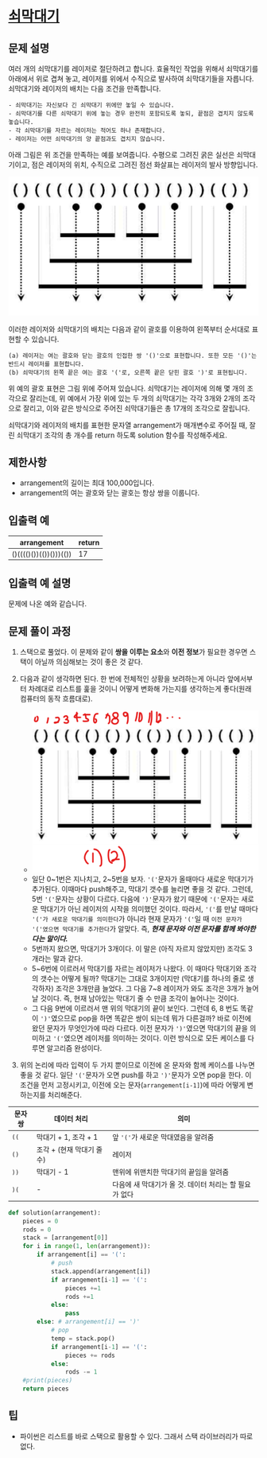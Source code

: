 # [쇠막대기](https://programmers.co.kr/learn/courses/30/lessons/42585)

## 문제 설명

여러 개의 쇠막대기를 레이저로 절단하려고 합니다. 효율적인 작업을 위해서 쇠막대기를 아래에서 위로 겹쳐 놓고, 레이저를 위에서 수직으로 발사하여 쇠막대기들을 자릅니다. 쇠막대기와 레이저의 배치는 다음 조건을 만족합니다.

```
- 쇠막대기는 자신보다 긴 쇠막대기 위에만 놓일 수 있습니다.
- 쇠막대기를 다른 쇠막대기 위에 놓는 경우 완전히 포함되도록 놓되, 끝점은 겹치지 않도록 놓습니다.
- 각 쇠막대기를 자르는 레이저는 적어도 하나 존재합니다.
- 레이저는 어떤 쇠막대기의 양 끝점과도 겹치지 않습니다.
```

아래 그림은 위 조건을 만족하는 예를 보여줍니다. 수평으로 그려진 굵은 실선은 쇠막대기이고, 점은 레이저의 위치, 수직으로 그려진 점선 화살표는 레이저의 발사 방향입니다.

![image0.png](assets/d3ae656b-bb7b-421c-9f74-fa9ea800b860.png)

이러한 레이저와 쇠막대기의 배치는 다음과 같이 괄호를 이용하여 왼쪽부터 순서대로 표현할 수 있습니다.

```
(a) 레이저는 여는 괄호와 닫는 괄호의 인접한 쌍 '()'으로 표현합니다. 또한 모든 '()'는 반드시 레이저를 표현합니다.
(b) 쇠막대기의 왼쪽 끝은 여는 괄호 '('로, 오른쪽 끝은 닫힌 괄호 ')'로 표현됩니다.
```

위 예의 괄호 표현은 그림 위에 주어져 있습니다.
쇠막대기는 레이저에 의해 몇 개의 조각으로 잘리는데, 위 예에서 가장 위에 있는 두 개의 쇠막대기는 각각 3개와 2개의 조각으로 잘리고, 이와 같은 방식으로 주어진 쇠막대기들은 총 17개의 조각으로 잘립니다.

쇠막대기와 레이저의 배치를 표현한 문자열 arrangement가 매개변수로 주어질 때, 잘린 쇠막대기 조각의 총 개수를 return 하도록 solution 함수를 작성해주세요.

## 제한사항

- arrangement의 길이는 최대 100,000입니다.
- arrangement의 여는 괄호와 닫는 괄호는 항상 쌍을 이룹니다.

## 입출력 예

| arrangement            | return |
| ---------------------- | ------ |
| ()(((()())(())()))(()) | 17     |

## 입출력 예 설명

문제에 나온 예와 같습니다.

## 문제 풀이 과정

1. 스택으로 풀었다. 이 문제와 같이 **쌍을 이루는 요소**와 **이전 정보**가 필요한 경우면 스택이 아닐까 의심해보는 것이 좋은 것 같다.

2. 다음과 같이 생각하면 된다. 한 번에 전체적인 상황을 보려하는게 아니라 앞에서부터 차례대로 리스트를 훑을 것이니 어떻게 변화해 가는지를 생각하는게 좋다(원래 컴퓨터의 동작 흐름대로).

   - ![1548756542687](assets/1548756542687.png)
   - 일단 0~1번은 지나치고, 2~5번을 보자. `'('`문자가 올때마다 새로운 막대기가 추가된다. 이때마다 push해주고, 막대기 갯수를 늘리면 좋을 것 같다. 그런데, 5번 `'('`문자는 상황이 다르다. 다음에 `')'`문자가 왔기 때문에 `'('`문자는 새로운 막대기가 아닌 레이저의 시작을 의미했던 것이다. 따라서, `'('`를 만날 때마다 `'('가 새로운 막대기를 의미한다`가 아니라 현재 문자가 `'('`일 때 `이전 문자가 '('였으면 막대기를 추가한다`가 알맞다. 즉, ***현재 문자와 이전 문자를 함께 봐야한다는 말이다.***
   - 5번까지 왔으면, 막대기가 3개이다. 이 말은 (아직 자르지 않았지만) 조각도 3개라는 말과 같다. 
   - 5~6번에 이르러서 막대기를 자르는 레이저가 나왔다. 이 때마다 막대기와 조각의 갯수는 어떻게 될까?  막대기는 그대로 3개이지만 (막대기를 하나의 줄로 생각하자) 조각은 3개만큼 늘었다. 그 다음 7~8 레이저가 와도 조각은 3개가 늘어날 것이다. 즉, 현재 남아있는 막대기 줄 수 만큼 조각이 늘어나는 것이다. 
   - 그 다음 9번에 이르러서 맨 위의 막대기의 끝이 보인다. 그런데 6, 8 번도 똑같이 `')'`였으므로 pop을 하면 똑같은 쌍이 되는데 뭐가 다른걸까? 바로 이전에 왔던 문자가 무엇인가에 따라 다르다. 이전 문자가 `')'`였으면 막대기의 끝을 의미하고 `'('`였으면 레이저를 의미하는 것이다. 이런 방식으로 모든 케이스를 다루면 알고리즘 완성이다.

3.  위의 논리에 따라 입력이 두 가지 뿐이므로 이전에 온 문자와 함께 케이스를 나누면 좋을 것 같다. 일단 `'('`문자가 오면 push를 하고 `')'`문자가 오면 pop을 한다. 이 조건을 먼저 고정시키고, 이전에 오는 문자(`arrangement[i-1]`)에 따라 어떻게 변하는지를 처리해준다.

| 문자쌍 | 데이터 처리                | 의미                                                   |
| ------ | -------------------------- | ------------------------------------------------------ |
| `((`   | 막대기 + 1, 조각 + 1       | 앞 `'('`가 새로운 막대였음을 알려줌                    |
| `()`   | 조각 + (현재 막대기 줄 수) | 레이저                                                 |
| `))`   | 막대기 - 1                 | 맨위에 위맨치한 막대기의 끝임을 알려줌                 |
| `)(`   | -                          | 다음에 새 막대기가 올 것. 데이터 처리는 할 필요가 없다 |


```python
def solution(arrangement):
    pieces = 0
    rods = 0
    stack = [arrangement[0]]
    for i in range(1, len(arrangement)):
        if arrangement[i] == '(':
            # push
            stack.append(arrangement[i])
            if arrangement[i-1] == '(':
                pieces +=1
                rods +=1
            else:
                pass
        else: # arrangement[i] == ')'
            # pop 
            temp = stack.pop()
            if arrangement[i-1] == '(':
                pieces += rods
            else:
                rods -= 1
    #print(pieces)
    return pieces
```

## 팁

- 파이썬은 리스트를 바로 스택으로 활용할 수 있다. 그래서 스택 라이브러리가 따로 없다.
